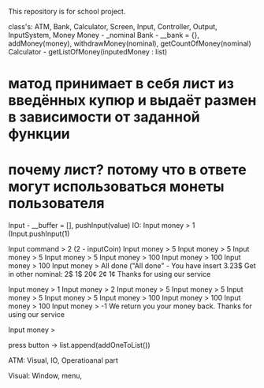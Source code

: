 This repository is for school project.

class's:
ATM, Bank, Calculator, Screen, Input, Controller, Output, InputSystem, Money
Money - _nominal
Bank - __bank = {}, addMoney(money), withdrawMoney(nominal), getCountOfMoney(nominal)
Calculator - getListOfMoney(inputedMoney : list) 
# матод принимает в себя лист из введённых купюр и выдаёт размен в зависимости от заданной функции
# почему лист? потому что в ответе могут использоваться монеты пользователя
Input - __buffer = [], pushInput(value)
IO:
Input money > 1 
(Input.pushInput(1)

Input command > 2 (2 - inputCoin)
Input money > 5
Input money > 5
Input money > 5
Input money > 5
Input money > 100 
Input money > 100
Input money > 100
Input money > All done ("All done" - 
You have insert 3.23$
Get in other nominal:
2$
1$
20¢
2¢
1¢
Thanks for using our service

Input money > 1
Input money > 2
Input money > 5
Input money > 5
Input money > 5
Input money > 5
Input money > 100
Input money > 100
Input money > 100
Input money > -1
We return you your money back.
Thanks for using our service

Input money > 






press button -> list.append(addOneToList())

ATM: 
 Visual, IO, Operatioanal part

 Visual:
  Window, menu, 
  
<!---
Mykyta-riabchenko/Mykyta-riabchenko is a ✨ special ✨ repository because its `README.md` (this file) appears on your GitHub profile.
You can click the Preview link to take a look at your changes.
--->
